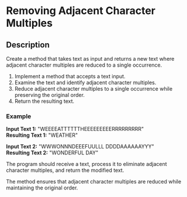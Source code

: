# Removing Adjacent Character Multiples

## Description

Create a method that takes text as input and returns a new text where adjacent character multiples are reduced to a single occurrence.

1. Implement a method that accepts a text input.
2. Examine the text and identify adjacent character multiples.
3. Reduce adjacent character multiples to a single occurrence while preserving the original order.
4. Return the resulting text.

### Example

**Input Text 1:** "WEEEEATTTTTTHEEEEEEEEERRRRRRRRR"  
**Resulting Text 1:** "WEATHER"

**Input Text 2:** "WWWONNNDEEEFUULLL DDDDAAAAAAYYY"  
**Resulting Text 2:** "WONDERFUL DAY"

The program should receive a text, process it to eliminate adjacent character multiples, and return the modified text.

The method ensures that adjacent character multiples are reduced while maintaining the original order.
